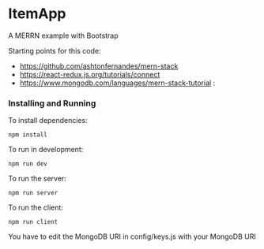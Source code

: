 # ItemApp

A MERRN example with Bootstrap

Starting points for this code:
* <https://github.com/ashtonfernandes/mern-stack>
* <https://react-redux.js.org/tutorials/connect>
* <https://www.mongodb.com/languages/mern-stack-tutorial>
:
### Installing and Running

To install dependencies:
```
npm install
```

To run in development:
```
npm run dev
```
To run the server:
```
npm run server
```
To run the client:
```
npm run client
```
You have to edit the MongoDB URI in config/keys.js with your MongoDB URI

